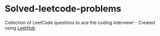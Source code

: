 # Solved-leetcode-problems
Collection of LeetCode questions to ace the coding interview! - Created using [LeetHub](https://github.com/QasimWani/LeetHub)
